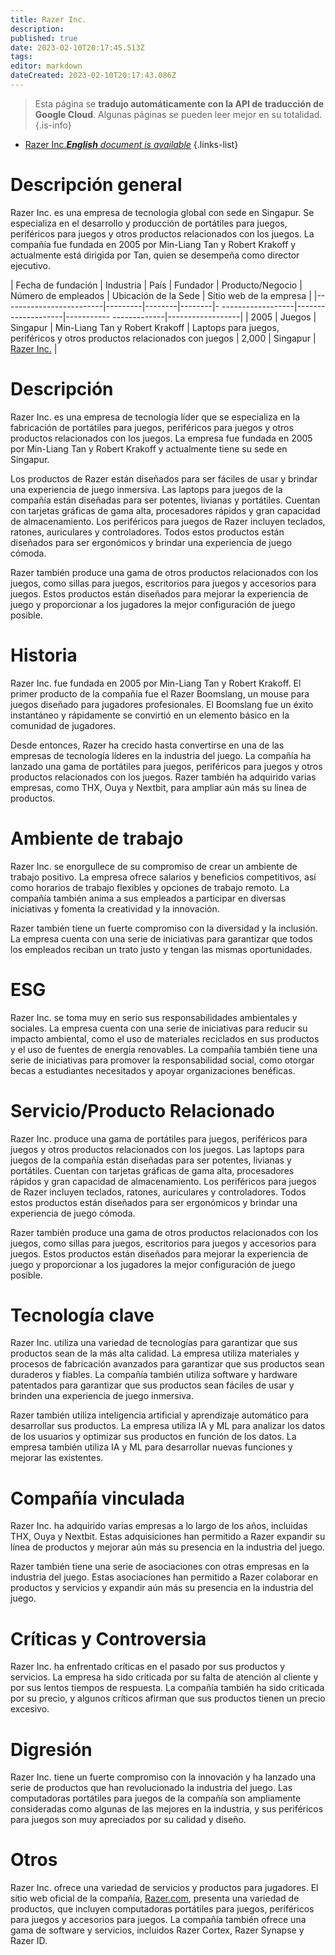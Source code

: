 ```yaml
---
title: Razer Inc.
description: 
published: true
date: 2023-02-10T20:17:45.513Z
tags: 
editor: markdown
dateCreated: 2023-02-10T20:17:43.086Z
---
```


> Esta página se **tradujo automáticamente con la API de traducción de Google Cloud**.
Algunas páginas se pueden leer mejor en su totalidad.{.is-info}



- [Razer Inc.***English** document is available*](/en/Knowledge-base/Dictionary/Company/razer-inc-)
{.links-list}


# Descripción general

Razer Inc. es una empresa de tecnología global con sede en Singapur. Se especializa en el desarrollo y producción de portátiles para juegos, periféricos para juegos y otros productos relacionados con los juegos. La compañía fue fundada en 2005 por Min-Liang Tan y Robert Krakoff y actualmente está dirigida por Tan, quien se desempeña como director ejecutivo.

| Fecha de fundación | Industria | País | Fundador | Producto/Negocio | Número de empleados | Ubicación de la Sede | Sitio web de la empresa |
|-------------------------|---------|--------|--------|- ------------------|--------------------|----------- -------------|------------------|
| 2005 | Juegos | Singapur | Min-Liang Tan y Robert Krakoff | Laptops para juegos, periféricos y otros productos relacionados con juegos | 2,000 | Singapur | [Razer Inc.](https://www.razer.com/) |

# Descripción

Razer Inc. es una empresa de tecnología líder que se especializa en la fabricación de portátiles para juegos, periféricos para juegos y otros productos relacionados con los juegos. La empresa fue fundada en 2005 por Min-Liang Tan y Robert Krakoff y actualmente tiene su sede en Singapur.

Los productos de Razer están diseñados para ser fáciles de usar y brindar una experiencia de juego inmersiva. Las laptops para juegos de la compañía están diseñadas para ser potentes, livianas y portátiles. Cuentan con tarjetas gráficas de gama alta, procesadores rápidos y gran capacidad de almacenamiento. Los periféricos para juegos de Razer incluyen teclados, ratones, auriculares y controladores. Todos estos productos están diseñados para ser ergonómicos y brindar una experiencia de juego cómoda.

Razer también produce una gama de otros productos relacionados con los juegos, como sillas para juegos, escritorios para juegos y accesorios para juegos. Estos productos están diseñados para mejorar la experiencia de juego y proporcionar a los jugadores la mejor configuración de juego posible.

# Historia

Razer Inc. fue fundada en 2005 por Min-Liang Tan y Robert Krakoff. El primer producto de la compañía fue el Razer Boomslang, un mouse para juegos diseñado para jugadores profesionales. El Boomslang fue un éxito instantáneo y rápidamente se convirtió en un elemento básico en la comunidad de jugadores.

Desde entonces, Razer ha crecido hasta convertirse en una de las empresas de tecnología líderes en la industria del juego. La compañía ha lanzado una gama de portátiles para juegos, periféricos para juegos y otros productos relacionados con los juegos. Razer también ha adquirido varias empresas, como THX, Ouya y Nextbit, para ampliar aún más su línea de productos.

# Ambiente de trabajo

Razer Inc. se enorgullece de su compromiso de crear un ambiente de trabajo positivo. La empresa ofrece salarios y beneficios competitivos, así como horarios de trabajo flexibles y opciones de trabajo remoto. La compañía también anima a sus empleados a participar en diversas iniciativas y fomenta la creatividad y la innovación.

Razer también tiene un fuerte compromiso con la diversidad y la inclusión. La empresa cuenta con una serie de iniciativas para garantizar que todos los empleados reciban un trato justo y tengan las mismas oportunidades.

# ESG

Razer Inc. se toma muy en serio sus responsabilidades ambientales y sociales. La empresa cuenta con una serie de iniciativas para reducir su impacto ambiental, como el uso de materiales reciclados en sus productos y el uso de fuentes de energía renovables. La compañía también tiene una serie de iniciativas para promover la responsabilidad social, como otorgar becas a estudiantes necesitados y apoyar organizaciones benéficas.

# Servicio/Producto Relacionado

Razer Inc. produce una gama de portátiles para juegos, periféricos para juegos y otros productos relacionados con los juegos. Las laptops para juegos de la compañía están diseñadas para ser potentes, livianas y portátiles. Cuentan con tarjetas gráficas de gama alta, procesadores rápidos y gran capacidad de almacenamiento. Los periféricos para juegos de Razer incluyen teclados, ratones, auriculares y controladores. Todos estos productos están diseñados para ser ergonómicos y brindar una experiencia de juego cómoda.

Razer también produce una gama de otros productos relacionados con los juegos, como sillas para juegos, escritorios para juegos y accesorios para juegos. Estos productos están diseñados para mejorar la experiencia de juego y proporcionar a los jugadores la mejor configuración de juego posible.

# Tecnología clave

Razer Inc. utiliza una variedad de tecnologías para garantizar que sus productos sean de la más alta calidad. La empresa utiliza materiales y procesos de fabricación avanzados para garantizar que sus productos sean duraderos y fiables. La compañía también utiliza software y hardware patentados para garantizar que sus productos sean fáciles de usar y brinden una experiencia de juego inmersiva.

Razer también utiliza inteligencia artificial y aprendizaje automático para desarrollar sus productos. La empresa utiliza IA y ML para analizar los datos de los usuarios y optimizar sus productos en función de los datos. La empresa también utiliza IA y ML para desarrollar nuevas funciones y mejorar las existentes.

# Compañía vinculada

Razer Inc. ha adquirido varias empresas a lo largo de los años, incluidas THX, Ouya y Nextbit. Estas adquisiciones han permitido a Razer expandir su línea de productos y mejorar aún más su presencia en la industria del juego.

Razer también tiene una serie de asociaciones con otras empresas en la industria del juego. Estas asociaciones han permitido a Razer colaborar en productos y servicios y expandir aún más su presencia en la industria del juego.

# Críticas y Controversia

Razer Inc. ha enfrentado críticas en el pasado por sus productos y servicios. La empresa ha sido criticada por su falta de atención al cliente y por sus lentos tiempos de respuesta. La compañía también ha sido criticada por su precio, y algunos críticos afirman que sus productos tienen un precio excesivo.

# Digresión

Razer Inc. tiene un fuerte compromiso con la innovación y ha lanzado una serie de productos que han revolucionado la industria del juego. Las computadoras portátiles para juegos de la compañía son ampliamente consideradas como algunas de las mejores en la industria, y sus periféricos para juegos son muy apreciados por su calidad y diseño.

# Otros

Razer Inc. ofrece una variedad de servicios y productos para jugadores. El sitio web oficial de la compañía, [Razer.com](https://www.razer.com/), presenta una variedad de productos, que incluyen computadoras portátiles para juegos, periféricos para juegos y accesorios para juegos. La compañía también ofrece una gama de software y servicios, incluidos Razer Cortex, Razer Synapse y Razer ID.